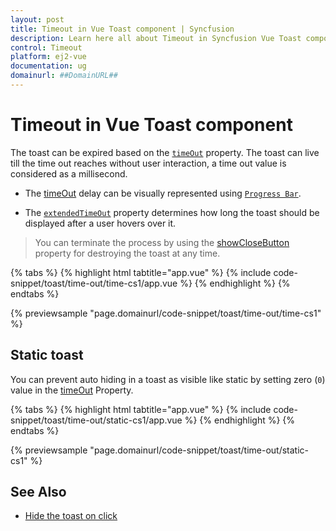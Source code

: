 ```yaml
---
layout: post
title: Timeout in Vue Toast component | Syncfusion
description: Learn here all about Timeout in Syncfusion Vue Toast component of Syncfusion Essential JS 2 and more.
control: Timeout 
platform: ej2-vue
documentation: ug
domainurl: ##DomainURL##
---
```


# Timeout in Vue Toast component

The toast can be expired based on the [`timeOut`](https://ej2.syncfusion.com/vue/documentation/api/toast/#timeout) property. The toast can live till the time out reaches without user interaction, a time out value is considered as a millisecond.

* The [timeOut](https://ej2.syncfusion.com/vue/documentation/api/toast/#timeout) delay can be visually represented using [`Progress Bar`](./config/#progress-bar).

* The [`extendedTimeOut`](https://ej2.syncfusion.com/vue/documentation/api/toast/#extendedtimeout) property determines how long the toast should be displayed after a user hovers over it.

> You can terminate the process by using the [showCloseButton](https://ej2.syncfusion.com/vue/documentation/api/toast/#showclosebutton) property for destroying the toast at any time.

{% tabs %}
{% highlight html tabtitle="app.vue" %}
{% include code-snippet/toast/time-out/time-cs1/app.vue %}
{% endhighlight %}
{% endtabs %}
        
{% previewsample "page.domainurl/code-snippet/toast/time-out/time-cs1" %}

## Static toast

You can prevent auto hiding in a toast as visible like static by setting zero (`0`) value in the [timeOut](https://ej2.syncfusion.com/vue/documentation/api/toast/#timeout) Property.

{% tabs %}
{% highlight html tabtitle="app.vue" %}
{% include code-snippet/toast/time-out/static-cs1/app.vue %}
{% endhighlight %}
{% endtabs %}
        
{% previewsample "page.domainurl/code-snippet/toast/time-out/static-cs1" %}

## See Also

* [Hide the toast on click](./how-to/close-the-toast-with-click-tap)